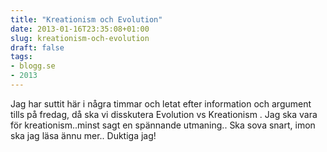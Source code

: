 ```yaml
---
title: "Kreationism och Evolution"
date: 2013-01-16T23:35:08+01:00
slug: kreationism-och-evolution
draft: false
tags:
- blogg.se
- 2013
---
```

Jag har suttit här i några timmar och letat efter information och argument tills på fredag, då ska vi disskutera Evolution vs Kreationism . Jag ska vara för kreationism..minst sagt en spännande utmaning.. Ska sova snart, imon ska jag läsa ännu mer.. Duktiga jag!